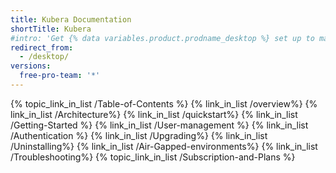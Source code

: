 ```yaml
---
title: Kubera Documentation
shortTitle: Kubera
#intro: 'Get {% data variables.product.prodname_desktop %} set up to manage your project work. Authenticate to {% data variables.product.prodname_dotcom_the_website %} or {% data variables.product.prodname_enterprise %}, keep the app up-to-date, and review your preferred settings.'
redirect_from:
  - /desktop/
versions:
  free-pro-team: '*'
---
```




{% topic_link_in_list /Table-of-Contents %}
    {% link_in_list /overview%}
    {% link_in_list /Architecture%}
    {% link_in_list /quickstart%}
    {% link_in_list /Getting-Started %}
    {% link_in_list /User-management %}
    {% link_in_list /Authentication %}
    {% link_in_list /Upgrading%}
    {% link_in_list /Uninstalling%}
    {% link_in_list /Air-Gapped-environments%}
    {% link_in_list /Troubleshooting%}
{% topic_link_in_list /Subscription-and-Plans %}
